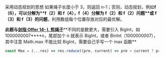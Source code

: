 #
采用动态规划的思想
如果绳子长度小于 3，则返回 n-1；否则，动态规划，例如**f（6），可以分解为\*\***f（2）和 f（4）**，**f（4）分解为 f（2）和 f（2）问题\***\*或 f（3）和 f（3）的问题**，利用数组每个位置存放对应的最优解。

**此题与**[**剑指 Offer 14- I. 剪绳子**](https://leetcode.cn/problems/jian-sheng-zi-lcof/)**不同的是数更大，需要引入 BigInt，如 1000000007\*\***n，尾部加个 n 就表示 BigInt，或者 BinInt（1000000007），其中注意 Math.max 不能比较 BigInt，需要自己手写一个 max 函数\*\*

```JavaScript
const Max = (...res) => res.reduce((pre, current) => pre > current ? pre : current)
```

